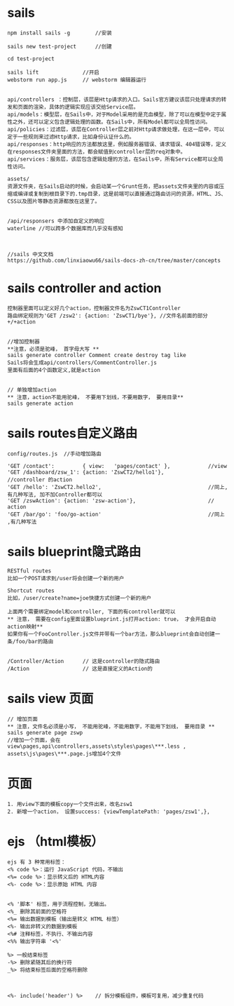 
# sails

	npm install sails -g		//安装

	sails new test-project		//创建

	cd test-project

	sails lift				//开启
	webstorm run app.js		// webstorm 编辑器运行

	
	api/controllers ：控制层，该层是Http请求的入口。Sails官方建议该层只处理请求的转发和页面的渲染，具体的逻辑实现应该交给Service层。
	api/models：模型层，在Sails中，对于Model采用的是充血模型，除了可以在模型中定于属性之外，还可以定义包含逻辑处理的函数。在Sails中，所有Model都可以全局性访问。
	api/policies：过滤层，该层在Controller层之前对Http请求做处理，在这一层中，可以定于一些规则来过滤Http请求，比如身份认证什么的。
	api/responses：http响应的方法都放这里，例如服务器错误、请求错误、404错误等，定义在responses文件夹里面的方法，都会赋值到controller层的req对象中。
	api/services：服务层，该层包含逻辑处理的方法，在Sails中，所有Service都可以全局性访问。
	
	assets/
	资源文件夹，在Sails启动的时候，会启动某一个Grunt任务，把assets文件夹里的内容或压缩或编译或复制到根目录下的.tmp目录，这是前端可以直接通过路由访问的资源，HTML、JS、CSS以及图片等静态资源都放在这里了。


	/api/responsers 中添加自定义的响应
	waterline //可以跨多个数据库而几乎没有感知
		


	//sails 中文文档
	https://github.com/linxiaowu66/sails-docs-zh-cn/tree/master/concepts


# sails  controller and action
	
	控制器里面可以定义好几个action，控制器文件名为ZswCT1Controller
	路由绑定规则为'GET /zsw2': {action: 'ZswCT1/bye'}, //文件名前面的部分+/+action


	//增加控制器 
 	**注意，必须是驼峰， 首字母大写 **
	sails generate controller Comment create destroy tag like
	Sails将会生成api/controllers/CommentController.js
	里面有后面的4个函数定义,就是action


	// 单独增加action
	** 注意，action不能用驼峰， 不要用下划线，不要用数字， 要用目录**
	sails generate action 


# sails routes自定义路由

	config/routes.js  //手动增加路由

	'GET /contact':         { view:   'pages/contact' },			//view
	'GET /dashboard/zsw_1': {action: 'ZswCT2/hello1'},				//controller 的action
    'GET /hello': 'ZswCT2.hello2',									//同上, 有几种写法, 加不加Controller都可以
  	'GET /zswAction': {action: 'zsw-action'},						// action
	'GET /bar/go': 'foo/go-action'									//同上 ,有几种写法




# sails blueprint隐式路由

	RESTful routes
	比如一个POST请求到/user将会创建一个新的用户

	Shortcut routes
	比如，/user/create?name=joe快捷方式创建一个新的用户

	上面两个需要绑定model和controller, 下面的有controller就可以
	** 注意， 需要在config里面设置blueprint.js打开action: true， 才会开启自动action映射**
	如果你有一个FooController.js文件并带有一个bar方法，那么blueprint会自动创建一条/foo/bar的路由


	/Controller/Action		// 这是controller的隐式路由
	/Action					// 这是直接定义的Action的


# sails view 页面

	
	// 增加页面 
	** 注意，文件名必须是小写， 不能用驼峰，不能用数字，不能用下划线， 要用目录 **
	sails generate page zswp
    //增加一个页面，会在view\pages,api\controllers,assets\styles\pages\***.less , assets\js\pages\***.page.js增加4个文件
	
	
	
		

# 页面

	1. 用view下面的模板copy一个文件出来，改名zsw1
	2. 新增一个action， 设置success: {viewTemplatePath: 'pages/zsw1',},




# ejs （html模板）

	ejs 有 3 种常用标签：
	<% code %>：运行 JavaScript 代码，不输出
	<%= code %>：显示转义后的 HTML内容
	<%- code %>：显示原始 HTML 内容


	<% '脚本' 标签，用于流程控制，无输出。
	<%_ 删除其前面的空格符
	<%= 输出数据到模板（输出是转义 HTML 标签）
	<%- 输出非转义的数据到模板
	<%# 注释标签，不执行、不输出内容
	<%% 输出字符串 '<%'

	%> 一般结束标签
	-%> 删除紧随其后的换行符
	_%> 将结束标签后面的空格符删除



	<%- include('header') %>    // 拆分模板组件，模板可复用，减少重复代码